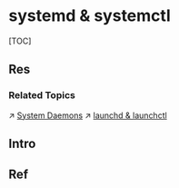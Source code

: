 # systemd & systemctl

[TOC]



## Res
### Related Topics
↗ [System Daemons](../../../../../🧬%20Computer%20System/Operating%20System%20&%20OS%20Kernel%20(Theory%20Part)/😴%20Operating%20System%20Components%20&%20Runtime%20Libraries/System%20Daemons.md)
↗ [launchd & launchctl](../../../../Apple%20Operating%20Systems/macOS%20(Derived%20From%20UNIX%20Family)/🪓%20macOS%20CLI%20Software/Process%20Management/System%20Service%20Management/launchd%20&%20launchctl.md)



## Intro



## Ref
